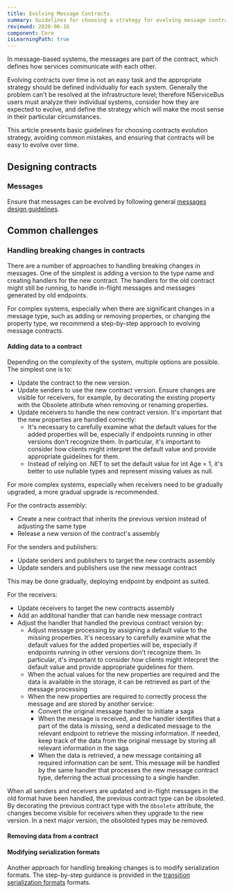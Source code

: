 ```yaml
---
title: Evolving Message Contracts
summary: Guidelines for choosing a strategy for evolving message contracts
reviewed: 2020-06-16
component: Core
isLearningPath: true
---
```


In message-based systems, the messages are part of the contract, which defines how services communicate with each other.

Evolving contracts over time is not an easy task and the appropriate strategy should be defined individually for each system. Generally the problem can't be resolved at the infrastructure level; therefore NServiceBus users must analyze their individual systems, consider how they are expected to evolve, and define the strategy which will make the most sense in their particular circumstances.

This article presents basic guidelines for choosing contracts evolution strategy, avoiding common mistakes, and ensuring that contracts will be easy to evolve over time.


## Designing contracts


### Messages

Ensure that messages can be evolved by following general [messages design guidelines](/nservicebus/messaging/messages-events-commands.md#designing-messages).


## Common challenges

### Handling breaking changes in contracts

There are a number of approaches to handling breaking changes in messages. One of the simplest is adding a version to the type name and creating handlers for the new contract. The handlers for the old contract might still be running, to handle in-flight messages and messages generated by old endpoints.

For complex systems, especially when there are significant changes in a message type, such as adding or removing properties, or changing the property type, we recommend a step-by-step approach to evolving message contracts.

#### Adding data to a contract

Depending on the complexity of the system, multiple options are possible. The simplest one is to:

* Update the contract to the new version.
* Update senders to use the new contract version. Ensure changes are visible for receivers, for example, by decorating the existing property with the Obsolete attribute when removing or renaming properties.
* Update receivers to handle the new contract version. It's important that the new properties are handled correctly:
  * It's necessary to carefully examine what the default values for the added properties will be, especially if endpoints running in other versions don't recognize them. In particular, it's important to consider how clients might interpret the default value and provide appropriate guidelines for them.
  * Instead of relying on .NET to set the default value for int Age = 1, it's better to use nullable types and represent missing values as null.

For more complex systems, especially when receivers need to be gradually upgraded, a more gradual upgrade is recommended.

For the contracts assembly:

* Create a new contract that inherits the previous version instead of adjusting the same type
* Release a new version of the contract's assembly

For the senders and publishers:

* Update senders and publishers to target the new contracts assembly
* Update senders and publishers use the new message contract

This may be done gradually, deploying endpoint by endpoint as suited.

For the receivers:

* Update receivers to target the new contracts assembly
* Add an additonal handler that can handle new message contract
* Adjust the handler that handled the previous contract version by:
  * Adjust message processing by assigning a default value to the missing properties.  It's necessary to carefully examine what the default values for the added properties will be, especially if endpoints running in other versions don't recognize them. In particular, it's important to consider how clients might interpret the default value and provide appropriate guidelines for them.
  * When the actual values for the new properties are required and the data is available in the storage, it can be retrieved as part of the message processing
  * When the new properties are required to correctly process the message and are stored by another service:
    * Convert the original message handler to initiate a saga
    * When the message is received, and the handler identifies that a part of the data is missing, send a dedicated message to the relevant endpoint to retrieve the missing information. If needed, keep track of the data from the original message by storing all relevant information in the saga
    * When the data is retrieved, a new message containing all required information can be sent. This message will be handled by the same handler that processes the new message contract type, deferring the actual processing to a single handler.

When all senders and receivers are updated and in-flight messages in the old format have been handled, the previous contract type can be obsoleted. By decorating the previous contract type with the `Obsolete` attribute, the changes become visible for receivers when they upgrade to the new version.
In a next major version, the obsoloted types may be removed.

#### Removing data from a contract



#### Modifying serialization formats

Another approach for handling breaking changes is to modify serialization formats. The step-by-step guidance is provided in the [transition serialization formats](/samples/serializers/transitioning-formats/) formats.
